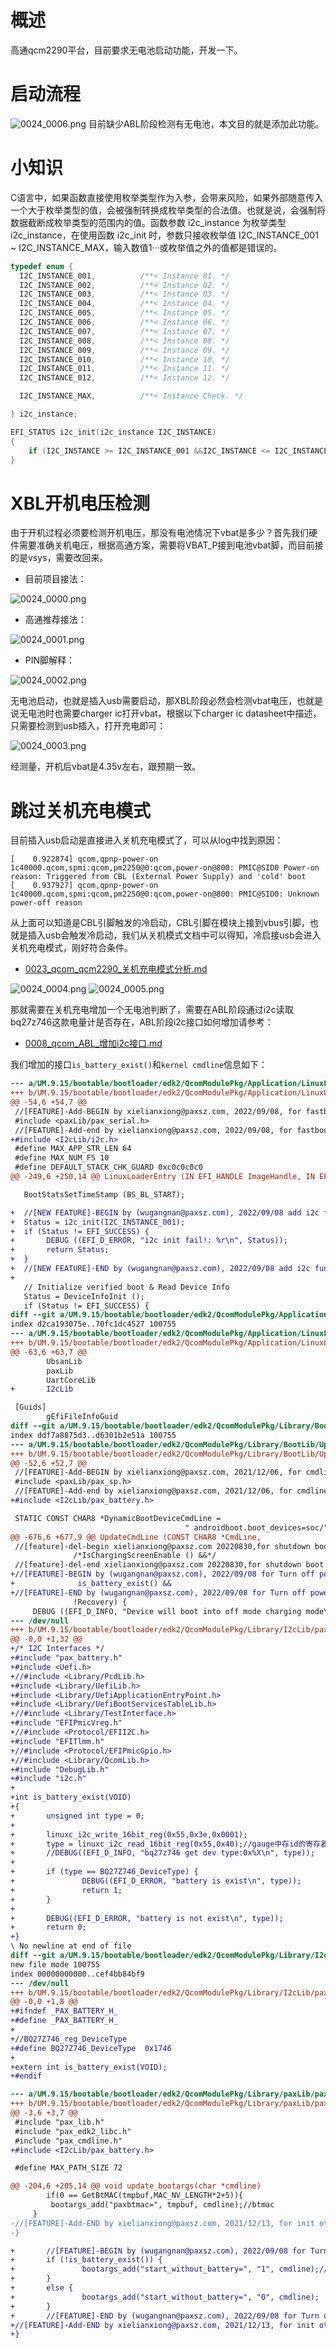 # 概述

高通qcm2290平台，目前要求无电池启动功能，开发一下。

# 启动流程

![0024_0006.png](images/0024_0006.png)
目前缺少ABL阶段检测有无电池，本文目的就是添加此功能。

# 小知识

C语言中，如果函数直接使用枚举类型作为入参，会带来风险，如果外部随意传入 一个大于枚举类型的值，会被强制转换成枚举类型的合法值。也就是说，会强制将数据截断成枚举类型的范围内的值。函数参数 i2c_instance 为枚举类型i2c_instance，在使用函数 i2c_init 时，参数只接收枚举值 I2C_INSTANCE_001 ~ I2C_INSTANCE_MAX，输入数值1···或枚举值之外的值都是错误的。
```C++
typedef enum {
  I2C_INSTANCE_001,          /**< Instance 01. */
  I2C_INSTANCE_002,          /**< Instance 02. */
  I2C_INSTANCE_003,          /**< Instance 03. */
  I2C_INSTANCE_004,          /**< Instance 04. */
  I2C_INSTANCE_005,          /**< Instance 05. */
  I2C_INSTANCE_006,          /**< Instance 06. */
  I2C_INSTANCE_007,          /**< Instance 07. */
  I2C_INSTANCE_008,          /**< Instance 08. */
  I2C_INSTANCE_009,          /**< Instance 09. */
  I2C_INSTANCE_010,          /**< Instance 10. */
  I2C_INSTANCE_011,          /**< Instance 11. */
  I2C_INSTANCE_012,          /**< Instance 12. */

  I2C_INSTANCE_MAX,          /**< Instance Check. */

} i2c_instance;

EFI_STATUS i2c_init(i2c_instance I2C_INSTANCE)
{
    if (I2C_INSTANCE >= I2C_INSTANCE_001 &&I2C_INSTANCE <= I2C_INSTANCE_MAX)
}
```

# XBL开机电压检测

由于开机过程必须要检测开机电压，那没有电池情况下vbat是多少？首先我们硬件需要准确关机电压，根据高通方案，需要将VBAT_P接到电池vbat脚，而目前接的是vsys，需要改回来。

* 目前项目接法：

![0024_0000.png](images/0024_0000.png)

* 高通推荐接法：

![0024_0001.png](images/0024_0001.png)

* PIN脚解释：

![0024_0002.png](images/0024_0002.png)

无电池启动，也就是插入usb需要启动，那XBL阶段必然会检测vbat电压，也就是说无电池时也需要charger ic打开vbat，根据以下charger ic datasheet中描述，
只需要检测到usb插入，打开充电即可：

![0024_0003.png](images/0024_0003.png)

经测量，开机后vbat是4.35v左右，跟预期一致。

# 跳过关机充电模式

目前插入usb启动是直接进入关机充电模式了，可以从log中找到原因：
```log
[    0.922874] qcom,qpnp-power-on 1c40000.qcom,spmi:qcom,pm2250@0:qcom,power-on@800: PMIC@SID0 Power-on reason: Triggered from CBL (External Power Supply) and 'cold' boot
[    0.937927] qcom,qpnp-power-on 1c40000.qcom,spmi:qcom,pm2250@0:qcom,power-on@800: PMIC@SID0: Unknown power-off reason
```

从上面可以知道是CBL引脚触发的冷启动，CBL引脚在模块上接到vbus引脚，也就是插入usb会触发冷启动，我们从关机模式文档中可以得知，冷启接usb会进入关机充电模式，刚好符合条件。
* [0023_qcom_qcm2290_关机充电模式分析.md](0023_qcom_qcm2290_关机充电模式分析.md)

![0024_0004.png](images/0024_0004.png)
![0024_0005.png](images/0024_0005.png)

那就需要在关机充电增加一个无电池判断了，需要在ABL阶段通过i2c读取bq27z746这款电量计是否存在，ABL阶段i2c接口如何增加请参考：
* [0008_qcom_ABL_增加i2c接口.md](/0016_qcom_doc/docs/0008_qcom_ABL_增加i2c接口.md)

我们增加的接口`is_battery_exist()`和`kernel cmdline`信息如下：
```diff
--- a/UM.9.15/bootable/bootloader/edk2/QcomModulePkg/Application/LinuxLoader/LinuxLoader.c
+++ b/UM.9.15/bootable/bootloader/edk2/QcomModulePkg/Application/LinuxLoader/LinuxLoader.c
@@ -54,6 +54,7 @@
 //[FEATURE]-Add-BEGIN by xielianxiong@paxsz.com, 2022/09/08, for fastboot flash,init uart
 #include <paxLib/pax_serial.h>
 //[FEATURE]-Add-end by xielianxiong@paxsz.com, 2022/09/08, for fastboot flash,init uart
+#include <I2cLib/i2c.h>
 #define MAX_APP_STR_LEN 64
 #define MAX_NUM_FS 10
 #define DEFAULT_STACK_CHK_GUARD 0xc0c0c0c0
@@ -249,6 +250,14 @@ LinuxLoaderEntry (IN EFI_HANDLE ImageHandle, IN EFI_SYSTEM_TABLE *SystemTable)

   BootStatsSetTimeStamp (BS_BL_START);

+  //[NEW FEATURE]-BEGIN by (wugangnan@paxsz.com), 2022/09/08 add i2c function in ABL.
+  Status = i2c_init(I2C_INSTANCE_001);
+  if (Status != EFI_SUCCESS) {
+       DEBUG ((EFI_D_ERROR, "i2c init fail!: %r\n", Status));
+       return Status;
+  }
+  //[NEW FEATURE]-END by (wugangnan@paxsz.com), 2022/09/08 add i2c function in ABL.
+
   // Initialize verified boot & Read Device Info
   Status = DeviceInfoInit ();
   if (Status != EFI_SUCCESS) {
diff --git a/UM.9.15/bootable/bootloader/edk2/QcomModulePkg/Application/LinuxLoader/LinuxLoader.inf b/UM.9.15/bootable/bootloader/edk2/QcomModulePkg/Application/LinuxLoader/LinuxLoader.inf
index d2ca193075e..70fc1dc4527 100755
--- a/UM.9.15/bootable/bootloader/edk2/QcomModulePkg/Application/LinuxLoader/LinuxLoader.inf
+++ b/UM.9.15/bootable/bootloader/edk2/QcomModulePkg/Application/LinuxLoader/LinuxLoader.inf
@@ -63,6 +63,7 @@
        UbsanLib
        paxLib
        UartCoreLib
+       I2cLib

 [Guids]
        gEfiFileInfoGuid
diff --git a/UM.9.15/bootable/bootloader/edk2/QcomModulePkg/Library/BootLib/UpdateCmdLine.c b/UM.9.15/bootable/bootloader/edk2/QcomModulePkg/Library/BootLib/UpdateCmdLine.c
index ddf7a8875d3..d6301b2e51a 100755
--- a/UM.9.15/bootable/bootloader/edk2/QcomModulePkg/Library/BootLib/UpdateCmdLine.c
+++ b/UM.9.15/bootable/bootloader/edk2/QcomModulePkg/Library/BootLib/UpdateCmdLine.c
@@ -52,6 +52,7 @@
 //[FEATURE]-Add-BEGIN by xielianxiong@paxsz.com, 2021/12/06, for cmdline sn
 #include <paxLib/pax_sp.h>
 //[FEATURE]-Add-end by xielianxiong@paxsz.com, 2021/12/06, for cmdline sn
+#include <I2cLib/pax_battery.h>

 STATIC CONST CHAR8 *DynamicBootDeviceCmdLine =
                                       " androidboot.boot_devices=soc/";
@@ -676,6 +677,9 @@ UpdateCmdLine (CONST CHAR8 *CmdLine,
 //[feature]-del-begin xielianxiong@paxsz.com 20220830,for shutdown boot into charging mode
              /*IsChargingScreenEnable () &&*/
 //[feature]-del-end xielianxiong@paxsz.com 20220830,for shutdown boot into charging mode
+//[FEATURE]-BEGIN by (wugangnan@paxsz.com), 2022/09/08 for Turn off power off charging mode when no-battery-startup
+              is_battery_exist() &&
+//[FEATURE]-END by (wugangnan@paxsz.com), 2022/09/08 for Turn off power off charging mode when no-battery-startup
              !Recovery) {
     DEBUG ((EFI_D_INFO, "Device will boot into off mode charging mode\n"));
--- /dev/null
+++ b/UM.9.15/bootable/bootloader/edk2/QcomModulePkg/Library/I2cLib/pax_battery.c
@@ -0,0 +1,32 @@
+/* I2C Interfaces */
+#include "pax_battery.h"
+#include <Uefi.h>
+//#include <Library/PcdLib.h>
+#include <Library/UefiLib.h>
+#include <Library/UefiApplicationEntryPoint.h>
+#include <Library/UefiBootServicesTableLib.h>
+//#include <Library/TestInterface.h>
+#include "EFIPmicVreg.h"
+//#include <Protocol/EFII2C.h>
+#include "EFITlmm.h"
+//#include <Protocol/EFIPmicGpio.h>
+//#include <Library/QcomLib.h>
+#include "DebugLib.h"
+#include "i2c.h"
+
+int is_battery_exist(VOID)
+{
+       unsigned int type = 0;
+
+       linuxc_i2c_write_16bit_reg(0x55,0x3e,0x0001);
+       type = linuxc_i2c_read_16bit_reg(0x55,0x40);//gauge中存id的寄存器地址
+       //DEBUG((EFI_D_INFO, "bq27z746 get dev type:0x%X\n", type));
+
+       if (type == BQ27Z746_DeviceType) {
+               DEBUG((EFI_D_ERROR, "battery is exist\n", type));
+               return 1;
+       }
+
+       DEBUG((EFI_D_ERROR, "battery is not exist\n", type));
+       return 0;
+}
\ No newline at end of file
diff --git a/UM.9.15/bootable/bootloader/edk2/QcomModulePkg/Library/I2cLib/pax_battery.h b/UM.9.15/bootable/bootloader/edk2/QcomModulePkg/Library/I2cLib/pax_battery.h
new file mode 100755
index 00000000000..cef4bb84bf9
--- /dev/null
+++ b/UM.9.15/bootable/bootloader/edk2/QcomModulePkg/Library/I2cLib/pax_battery.h
@@ -0,0 +1,8 @@
+#ifndef _PAX_BATTERY_H_
+#define _PAX_BATTERY_H_
+
+//BQ27Z746_reg_DeviceType
+#define BQ27Z746_DeviceType  0x1746
+
+extern int is_battery_exist(VOID);
+#endif

--- a/UM.9.15/bootable/bootloader/edk2/QcomModulePkg/Library/paxLib/pax_cmdline.c
+++ b/UM.9.15/bootable/bootloader/edk2/QcomModulePkg/Library/paxLib/pax_cmdline.c
@@ -3,6 +3,7 @@
 #include "pax_lib.h"
 #include "pax_edk2_libc.h"
 #include "pax_cmdline.h"
+#include <I2cLib/pax_battery.h>

 #define MAX_PATH_SIZE 72

@@ -204,6 +205,14 @@ void update_bootargs(char *cmdline)
        if(0 == GetBtMAC(tmpbuf,MAC_NV_LENGTH*2+5)){
         bootargs_add("paxbtmac=", tmpbuf, cmdline);//btmac
     }
-//[FEATURE]-Add-END by xielianxiong@paxsz.com, 2021/12/13, for init other cmdline property
-}

+       //[FEATURE]-BEGIN by (wugangnan@paxsz.com), 2022/09/08 for Turn off power off charging mode when no-battery-startup
+       if (!is_battery_exist()) {
+               bootargs_add("start_without_battery=", "1", cmdline);//Start without battery
+       }
+       else {
+               bootargs_add("start_without_battery=", "0", cmdline);
+       }
+       //[FEATURE]-END by (wugangnan@paxsz.com), 2022/09/08 for Turn off power off charging mode when no-battery-startup
+//[FEATURE]-Add-END by xielianxiong@paxsz.com, 2021/12/13, for init other cmdline property
+}
```
